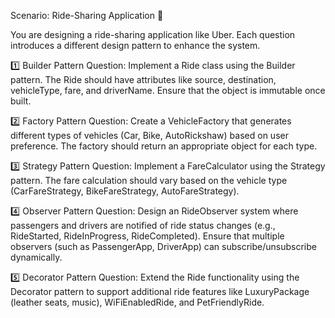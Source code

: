 Scenario: Ride-Sharing Application 🚖


You are designing a ride-sharing application like Uber. Each question introduces a different design pattern to enhance the system.


1️⃣ Builder Pattern
Question: Implement a Ride class using the Builder pattern. 
The Ride should have attributes like source, destination, vehicleType, fare, and driverName.
Ensure that the object is immutable once built.


2️⃣ Factory Pattern
Question: Create a VehicleFactory that generates different types of vehicles 
(Car, Bike, AutoRickshaw) based on user preference. 
The factory should return an appropriate object for each type.


3️⃣ Strategy Pattern
Question: Implement a FareCalculator using the Strategy pattern. 
The fare calculation should vary based on the vehicle type 
(CarFareStrategy, BikeFareStrategy, AutoFareStrategy).


4️⃣ Observer Pattern
Question: Design an RideObserver system where passengers and drivers are notified
of ride status changes (e.g., RideStarted, RideInProgress, RideCompleted). 
Ensure that multiple observers (such as PassengerApp, DriverApp) can subscribe/unsubscribe dynamically.


5️⃣ Decorator Pattern
Question: Extend the Ride functionality using the Decorator pattern to support
additional ride features like LuxuryPackage (leather seats, music), 
WiFiEnabledRide, and PetFriendlyRide.